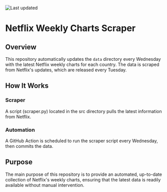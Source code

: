 ![Last updated](https://img.shields.io/badge/Last%20updated-2025--10--15-blue)

# Netflix Weekly Charts Scraper

## Overview
This repository automatically updates the `data` directory every Wednesday with the latest Netflix weekly charts for each country. The data is scraped from Netflix's updates, which are released every Tuesday.

## How It Works
### Scraper
A script (scraper.py) located in the src directory pulls the latest information from Netflix.

### Automation
A GitHub Action is scheduled to run the scraper script every Wednesday, then commits the data.

## Purpose
The main purpose of this repository is to provide an automated, up-to-date collection of Netflix's weekly charts, ensuring that the latest data is readily available without manual intervention.
